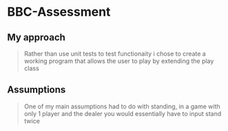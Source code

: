 # BBC-Assessment

## My approach 

> Rather than use unit tests to test functionaity i chose to create a working program that allows the user to play by extending the play class

## Assumptions 
> One of my main assumptions had to do with standing, in a game with only 1 player and the dealer you would essentially have to input stand twice 
